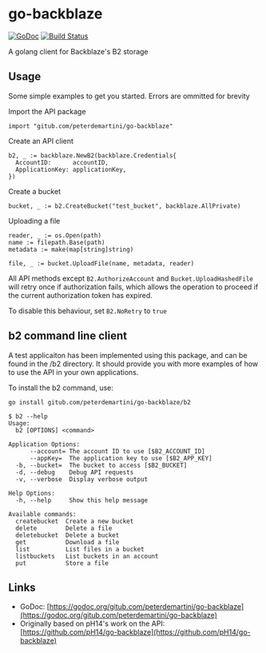 # go-backblaze
[![GoDoc](https://godoc.org/gitub.com/peterdemartini/go-backblaze?status.svg)](https://godoc.org/gitub.com/peterdemartini/go-backblaze)
[![Build Status](https://travis-ci.org/kothar/go-backblaze.svg)](https://travis-ci.org/kothar/go-backblaze)

A golang client for Backblaze's B2 storage

## Usage

Some simple examples to get you started. Errors are ommitted for brevity

Import the API package
~~~
import "gitub.com/peterdemartini/go-backblaze"
~~~

Create an API client
~~~
b2, _ := backblaze.NewB2(backblaze.Credentials{
  AccountID:      accountID,
  ApplicationKey: applicationKey,
})
~~~

Create a bucket
~~~
bucket, _ := b2.CreateBucket("test_bucket", backblaze.AllPrivate)
~~~

Uploading a file
~~~
reader, _ := os.Open(path)
name := filepath.Base(path)
metadata := make(map[string]string)

file, _ := bucket.UploadFile(name, metadata, reader)
~~~

All API methods except `B2.AuthorizeAccount` and `Bucket.UploadHashedFile` will
retry once if authorization fails, which allows the operation to proceed if the current
authorization token has expired.

To disable this behaviour, set `B2.NoRetry` to `true`

## b2 command line client

A test applicaiton has been implemented using this package, and can be found in the /b2 directory.
It should provide you with more examples of how to use the API in your own applications.

To install the b2 command, use:

`go install gitub.com/peterdemartini/go-backblaze/b2`

~~~
$ b2 --help
Usage:
  b2 [OPTIONS] <command>

Application Options:
      --account= The account ID to use [$B2_ACCOUNT_ID]
      --appKey=  The application key to use [$B2_APP_KEY]
  -b, --bucket=  The bucket to access [$B2_BUCKET]
  -d, --debug    Debug API requests
  -v, --verbose  Display verbose output

Help Options:
  -h, --help     Show this help message

Available commands:
  createbucket  Create a new bucket
  delete        Delete a file
  deletebucket  Delete a bucket
  get           Download a file
  list          List files in a bucket
  listbuckets   List buckets in an account
  put           Store a file
~~~

## Links

* GoDoc: [https://godoc.org/gitub.com/peterdemartini/go-backblaze](https://godoc.org/gitub.com/peterdemartini/go-backblaze)
* Originally based on pH14's work on the API: [https://github.com/pH14/go-backblaze](https://github.com/pH14/go-backblaze)
